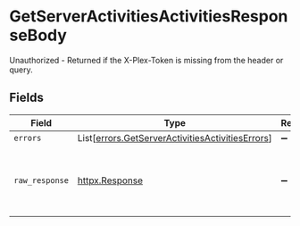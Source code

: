 # GetServerActivitiesActivitiesResponseBody

Unauthorized - Returned if the X-Plex-Token is missing from the header or query.


## Fields

| Field                                                                                                          | Type                                                                                                           | Required                                                                                                       | Description                                                                                                    |
| -------------------------------------------------------------------------------------------------------------- | -------------------------------------------------------------------------------------------------------------- | -------------------------------------------------------------------------------------------------------------- | -------------------------------------------------------------------------------------------------------------- |
| `errors`                                                                                                       | List[[errors.GetServerActivitiesActivitiesErrors](../../models/errors/getserveractivitiesactivitieserrors.md)] | :heavy_minus_sign:                                                                                             | N/A                                                                                                            |
| `raw_response`                                                                                                 | [httpx.Response](https://www.python-httpx.org/api/#response)                                                   | :heavy_minus_sign:                                                                                             | Raw HTTP response; suitable for custom response parsing                                                        |
